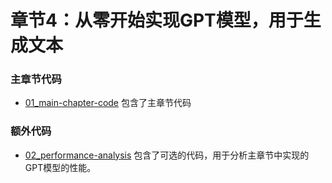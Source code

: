 # 章节4：从零开始实现GPT模型，用于生成文本

### 主章节代码

- [01_main-chapter-code](01_main-chapter-code) 包含了主章节代码

### 额外代码

- [02_performance-analysis](02_performance-analysis) 包含了可选的代码，用于分析主章节中实现的GPT模型的性能。

